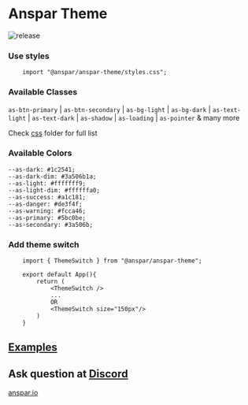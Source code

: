 # Anspar Theme 

![release](https://github.com/anspar/anspar-theme/actions/workflows/release.yml/badge.svg?branch=main)

### Use styles
```
    import "@anspar/anspar-theme/styles.css";
```
### Available Classes
`as-btn-primary` | `as-btn-secondary` | `as-bg-light` | `as-bg-dark` | `as-text-light` | `as-text-dark` | `as-shadow` | `as-loading` | `as-pointer`  & many more

Check [css](src/css) folder for full list

### Available Colors
    --as-dark: #1c2541;
    --as-dark-dim: #3a506b1a;
    --as-light: #fffffff9;
    --as-light-dim: #ffffffa0;
    --as-success: #a1c181;
    --as-danger: #de3f4f;
    --as-warning: #fcca46;
    --as-primary: #5bc0be;
    --as-secondary: #3a506b;


### Add theme switch
```
    import { ThemeSwitch } from "@anspar/anspar-theme";

    export default App(){
        return (
            <ThemeSwitch />
            ...
            OR
            <ThemeSwitch size="150px"/>
        )
    }
```

## [Examples](https://anspar.github.io/anspar-theme)

## Ask question at [Discord](https://discord.gg/ENQfPEcrZJ)

[anspar.io](https://anspar.io)